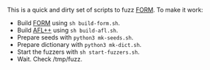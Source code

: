 This is a quick and dirty set of scripts to fuzz [FORM].
To make it work:
- Build [FORM] using `sh build-form.sh`.
- Build [AFL++] using `sh build-afl.sh`.
- Prepare seeds with `python3 mk-seeds.sh`.
- Prepare dictionary with `python3 mk-dict.sh`.
- Start the fuzzers with `sh start-fuzzers.sh`.
- Wait. Check /tmp/fuzz.

[FORM]: https://github.com/form-dev/form/
[AFL++]: https://github.com/AFLplusplus/AFLplusplus/
